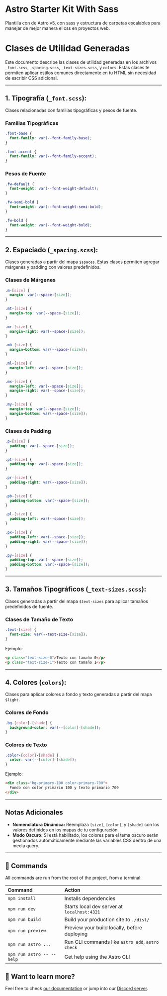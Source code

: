 # Astro Starter Kit With Sass

Plantilla con de Astro v5, con sass y estructura de 
carpetas escalables para manejar de mejor manera el css
en proyectos web.

# Clases de Utilidad Generadas

Este documento describe las clases de utilidad generadas en los archivos `_font.scss`, `_spacing.scss`, `_text-sizes.scss`, y `colors`. Estas clases te permiten aplicar estilos comunes directamente en tu HTML sin necesidad de escribir CSS adicional.

---

## **1. Tipografía (`_font.scss`):**
Clases relacionadas con familias tipográficas y pesos de fuente.

### **Familias Tipográficas**
```css
.font-base {
  font-family: var(--font-family-base);
}

.font-accent {
  font-family: var(--font-family-accent);
}
```

### **Pesos de Fuente**
```css
.fw-default {
  font-weight: var(--font-weight-default);
}

.fw-semi-bold {
  font-weight: var(--font-weight-semi-bold);
}

.fw-bold {
  font-weight: var(--font-weight-bold);
}
```

---

## **2. Espaciado (`_spacing.scss`):**
Clases generadas a partir del mapa `$spaces`. Estas clases permiten agregar márgenes y padding con valores predefinidos.

### **Clases de Márgenes**
```css
.m-[size] {
  margin: var(--space-[size]);
}

.mt-[size] {
  margin-top: var(--space-[size]);
}

.mr-[size] {
  margin-right: var(--space-[size]);
}

.mb-[size] {
  margin-bottom: var(--space-[size]);
}

.ml-[size] {
  margin-left: var(--space-[size]);
}

.mx-[size] {
  margin-left: var(--space-[size]);
  margin-right: var(--space-[size]);
}

.my-[size] {
  margin-top: var(--space-[size]);
  margin-bottom: var(--space-[size]);
}
```

### **Clases de Padding**
```css
.p-[size] {
  padding: var(--space-[size]);
}

.pt-[size] {
  padding-top: var(--space-[size]);
}

.pr-[size] {
  padding-right: var(--space-[size]);
}

.pb-[size] {
  padding-bottom: var(--space-[size]);
}

.pl-[size] {
  padding-left: var(--space-[size]);
}

.px-[size] {
  padding-left: var(--space-[size]);
  padding-right: var(--space-[size]);
}

.py-[size] {
  padding-top: var(--space-[size]);
  padding-bottom: var(--space-[size]);
}
```

---

## **3. Tamaños Tipográficos (`_text-sizes.scss`):**
Clases generadas a partir del mapa `$text-sizes` para aplicar tamaños predefinidos de fuente.

### **Clases de Tamaño de Texto**
```css
.text-[size] {
  font-size: var(--text-size-[size]);
}
```
Ejemplo:
```html
<p class="text-size-0">Texto con tamaño 0</p>
<p class="text-size-1">Texto con tamaño 1</p>
```

---

## **4. Colores (`colors`):**
Clases para aplicar colores a fondo y texto generadas a partir del mapa `$light`.

### **Colores de Fondo**
```css
.bg-[color]-[shade] {
  background-color: var(--[color]-[shade]);
}
```

### **Colores de Texto**
```css
.color-[color]-[shade] {
  color: var(--[color]-[shade]);
}
```

Ejemplo:
```html
<div class="bg-primary-100 color-primary-700">
  Fondo con color primario 100 y texto primario 700
</div>
```

---

## **Notas Adicionales**
- **Nomenclatura Dinámica:** Reemplaza `[size]`, `[color]`, y `[shade]` con los valores definidos en los mapas de tu configuración.
- **Modo Oscuro:** Si está habilitado, los colores para el tema oscuro serán gestionados automáticamente mediante las variables CSS dentro de una media query.

---


## 🧞 Commands

All commands are run from the root of the project, from a terminal:

| Command                   | Action                                           |
| :------------------------ | :----------------------------------------------- |
| `npm install`             | Installs dependencies                            |
| `npm run dev`             | Starts local dev server at `localhost:4321`      |
| `npm run build`           | Build your production site to `./dist/`          |
| `npm run preview`         | Preview your build locally, before deploying     |
| `npm run astro ...`       | Run CLI commands like `astro add`, `astro check` |
| `npm run astro -- --help` | Get help using the Astro CLI                     |

## 👀 Want to learn more?

Feel free to check [our documentation](https://docs.astro.build) or jump into our [Discord server](https://astro.build/chat).
